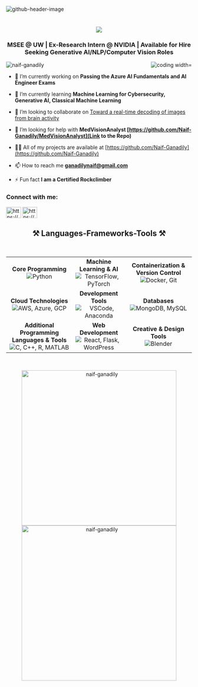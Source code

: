 ![github-header-image](https://github.com/Naif-Ganadily/Naif-Ganadily/assets/103202628/6720e85d-4def-4a22-9526-8c21fec49175)

<h1 align="center">
    <img src="https://readme-typing-svg.herokuapp.com/?font=Seruef&size=35&center=true&vCenter=true&width=500&height=70&duration=4000&lines=Hi+There!+👋;+I'm+Naif+A.+Ganadily!;" />
</h1>

<h3 align="center">MSEE @ UW | Ex-Research Intern @ NVIDIA | Available for Hire Seeking Generative AI/NLP/Computer Vision Roles</h3>
<img align="right" alt="coding width="400" src="https://media3.giphy.com/media/v1.Y2lkPTc5MGI3NjExa3Zzb3RuM3F3NzQ2aWJ1cDc5bHF5Z2pseDlhMGhiNjZ5NDhoZGRlayZlcD12MV9pbnRlcm5hbF9naWZfYnlfaWQmY3Q9Zw/qgQUggAC3Pfv687qPC/giphy.gif">

<p align="left"> <img src="https://komarev.com/ghpvc/?username=naif-ganadily&label=Profile%20views&color=0e75b6&style=flat" alt="naif-ganadily" /> </p>

- 🔭 I’m currently working on **Passing the Azure AI Fundamentals and AI Engineer Exams**

- 🌱 I’m currently learning **Machine Learning for Cybersecurity, Generative AI, Classical Machine Learning**

- 👯 I’m looking to collaborate on [Toward a real-time decoding of images from brain activity](https://ai.meta.com/blog/brain-ai-image-decoding-meg-magnetoencephalography/)

- 🤝 I’m looking for help with **MedVisionAnalyst [https://github.com/Naif-Ganadily/MedVisionAnalyst](Link to the Repo)**

- 👨‍💻 All of my projects are available at [https://github.com/Naif-Ganadily](https://github.com/Naif-Ganadily)

- 📫 How to reach me **ganadilynaif@gmail.com**

- ⚡ Fun fact **I am a Certified Rockclimber**

<h3 align="left">Connect with me:</h3>
<p align="left">
<a href="https://www.linkedin.com/in/naif-ganadily/" target="blank"><img align="center" src="https://raw.githubusercontent.com/rahuldkjain/github-profile-readme-generator/master/src/images/icons/Social/linked-in-alt.svg" alt="https://www.linkedin.com/in/naif-ganadily/" height="30" width="40" /></a>
<a href="https://www.kaggle.com/naifaganadily" target="blank"><img align="center" src="https://raw.githubusercontent.com/rahuldkjain/github-profile-readme-generator/master/src/images/icons/Social/kaggle.svg" alt="https://www.kaggle.com/naifaganadily" height="30" width="40" /></a>
</p>

<h2 align="center">⚒️ Languages-Frameworks-Tools ⚒️</h2>
<br/>
<table align="center">
<tr>
    <td align="center"><strong>Core Programming</strong><br><img src="https://skillicons.dev/icons?i=python" alt="Python"/></td>
    <td align="center"><strong>Machine Learning & AI</strong><br><img src="https://skillicons.dev/icons?i=tensorflow,pytorch" alt="TensorFlow, PyTorch"/></td>
    <td align="center"><strong>Containerization & Version Control</strong><br><img src="https://skillicons.dev/icons?i=docker,git" alt="Docker, Git"/></td>
</tr>
<tr>
    <td align="center"><strong>Cloud Technologies</strong><br><img src="https://skillicons.dev/icons?i=aws,azure,gcp" alt="AWS, Azure, GCP"/></td>
    <td align="center"><strong>Development Tools</strong><br><img src="https://skillicons.dev/icons?i=vscode,anaconda" alt="VSCode, Anaconda"/></td>
    <td align="center"><strong>Databases</strong><br><img src="https://skillicons.dev/icons?i=mongodb,mysql" alt="MongoDB, MySQL"/></td>
</tr>
<tr>
    <td align="center"><strong>Additional Programming Languages & Tools</strong><br><img src="https://skillicons.dev/icons?i=c,cpp,r,matlab" alt="C, C++, R, MATLAB"/></td>
    <td align="center"><strong>Web Development</strong><br><img src="https://skillicons.dev/icons?i=react,flask,wordpress" alt="React, Flask, WordPress"/></td>
    <td align="center"><strong>Creative & Design Tools</strong><br><img src="https://skillicons.dev/icons?i=blender" alt="Blender"/></td>
</tr>
</table>
<br/>


<p align="center">
  <img src="https://github-readme-stats.vercel.app/api/top-langs?username=naif-ganadily&show_icons=true&locale=en&layout=compact" alt="naif-ganadily" width="420" />
  <img src="https://github-readme-stats.vercel.app/api?username=naif-ganadily&show_icons=true&locale=en" alt="naif-ganadily" width="420" />
</p>




